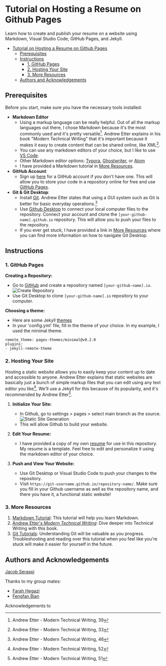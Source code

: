 # Tutorial on Hosting a Resume on Github Pages

Learn how to create and publish your resume on a website using Markdown, Visual Studio Code, GitHub Pages, and Jekyll.

- [Tutorial on Hosting a Resume on Github Pages](#tutorial-on-hosting-a-resume-on-github-pages)
  - [Prerequisites](#prerequisites)
  - [Instructions](#instructions)
    - [1. GitHub Pages](#1-github-pages)
    - [2. Hosting Your Site](#2-hosting-your-site)
    - [3. More Resources](#3-more-resources)
  - [Authors and Acknowledgements](#authors-and-acknowledgements)

## Prerequisites
Before you start, make sure you have the necessary tools installed:

- **Markdown Editor** 
  - Using a markup language can be really helpful. Out of all the markup languages out there, I chose Markdown because it's the most commonly used and it's pretty versatile[^1]. Andrew Etter explains in his book "Modern Technical Writing" that it's important because it makes it easy to create content that can be shared online, like XML[^2]. 
  - You can use any markdown editors of your choice, but I like to use [VS Code](https://code.visualstudio.com/download). 
  - Other Markdown editor options: [Typora](https://typora.io/), [Ghostwriter](https://ghostwriter.kde.org/), or [Atom](https://atom.io/)
  - I have provided a Markdown tutorial in [More Resources](#3-more-resources).
- **GitHub Account**: 
  - Sign up [here](https://github.com/) for a GitHub account if you don't have one. This will allow you to store your code in a repository online for free and use [GitHub Pages](https://pages.github.com/).
- **Git & Git Desktop**: 
  - Install [Git](https://git-scm.com/downloads). Andrew Etter states that using a GUI system such as Git is better for basic everyday operations.[^3]
  - Use [Github Desktop](https://desktop.github.com/) to connect your local computer files to the repository.  Connect your account and clone the `[your-github-name].github.io` repository. This will allow you to push your files to the repository. 
  - If you ever get stuck, I have provided a link in [More Resources](#3-more-resources) where you can find more information on how to navigate Git Desktop.

## Instructions
### 1. GitHub Pages
   
**Creating a Repository:**
- Go to [GitHub](https://github.com/) and create a repository named `[your-github-name].io`.
  ![Create Repository](https://media.giphy.com/media/v1.Y2lkPTc5MGI3NjExNXFraW5ndG9pazQ0dDNpMmEzZjE5Ym1nZDZrc2xyeXNjd29zM3lwaiZlcD12MV9pbnRlcm5hbF9naWZfYnlfaWQmY3Q9Zw/ffwCPcPxAyxXr5gJbs/giphy.gif)
- Use Git Desktop to clone `[your-github-name].io` repository to your computer.

**Choosing a theme:**
- Here are some Jekyll [themes](https://pages.github.com/themes/)
- In your 'config.yml' file, fill in the theme of your choice. In my example, I used the minimal theme.
```
remote_theme: pages-themes/minimal@v0.2.0
plugins:
- jekyll-remote-theme 
```

### 2. Hosting Your Site
Hosting a static website allows you to easily keep your content up to date and accessible to anyone. Andrew Etter explains that static websites are basically just a bunch of simple markup files that you can edit using any text editor you like[^4]. We'll use a Jekyll for this because of its popularity, and it's recommended by Andrew Etter[^5]. 


1. **Initialize Your Site:**
   - In Github, go to settings > pages > select main branch as the source. ![Static Site Generation](https://media.giphy.com/media/v1.Y2lkPTc5MGI3NjExNmk0azdlbzdqYWVmb216eXd2amNoMjgyb2U0NXdybnU0bHhxNDNreiZlcD12MV9pbnRlcm5hbF9naWZfYnlfaWQmY3Q9Zw/wvhPyqNlwhP36mmbHo/giphy.gif)
   - This will allow Github to build your website.
  
2. **Edit Your Resume:**
     - I have provided a copy of my own [resume](index.md) for use in this repository. My resume is a template. Feel free to edit and personalize it using the markdown editor of your choice. 

3. **Push and View Your Website:**
   - Use Git Desktop or Visual Studio Code to push your changes to the repository.
   - Visit `https://git-username.github.io/repository-name/`. Make sure you fill in your Github username as well as the repository name, and there you have it, a functional static website!

### 3. More Resources

1. [Markdown Tutorial](https://docs.github.com/en/get-started/writing-on-github/getting-started-with-writing-and-formatting-on-github/basic-writing-and-formatting-syntax): This tutorial will help you learn Markdown.
2. [Andrew Etter's *Modern Technical Writing*](https://www.amazon.com/Modern-Technical-Writing-Introduction-Documentation-ebook/dp/B01A2QL9SS): Dive deeper into Technical Writing with this book.
3. [Git Tutorials](https://www.atlassian.com/git/tutorials): Understanding Git will be valuable as you progress. Troubleshooting and reading over this tutorial when you feel like you're stuck will make it easier for yourself in the future.

## Authors and Acknowledgements

[Jacob Seraspi](https://github.com/jacobseraspi)

Thanks to my group mates:
- [Farah Hegazi]()
- [Fengfan Bian]()

Acknowledgements to 

[^1]: Andrew Etter - Modern Technical Writing, 39  
[^2]: Andrew Etter - Modern Technical Writing, 33  
[^3]: Andrew Etter - Modern Technical Writing, 46  
[^4]: Andrew Etter - Modern Technical Writing, 52  
[^5]: Andrew Etter - Modern Technical Writing, 51  